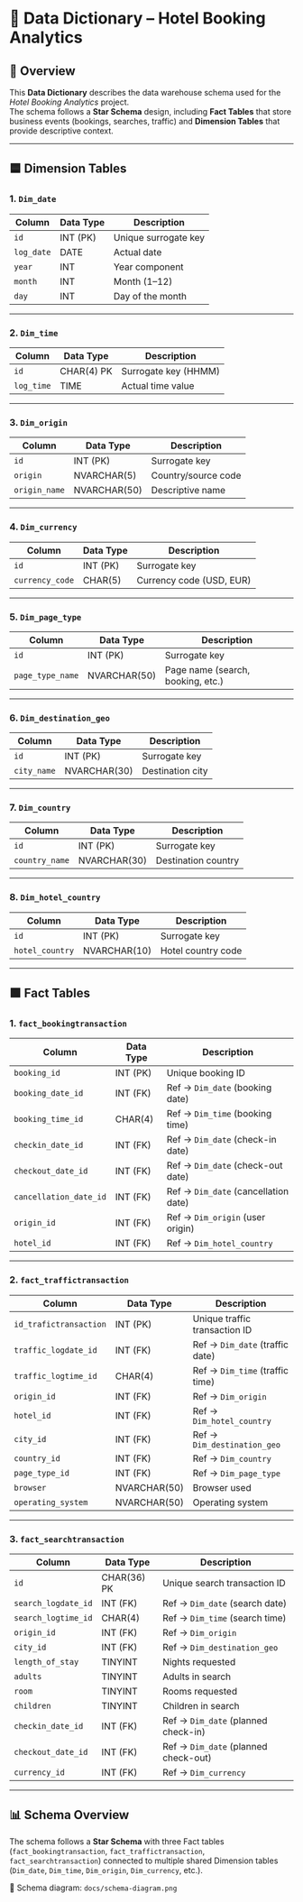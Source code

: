 # 📑 Data Dictionary – Hotel Booking Analytics

## 📌 Overview
This **Data Dictionary** describes the data warehouse schema used for the *Hotel Booking Analytics* project.  
The schema follows a **Star Schema** design, including **Fact Tables** that store business events (bookings, searches, traffic) and **Dimension Tables** that provide descriptive context.  

---

## 🟦 Dimension Tables  

### 1. `Dim_date`
| Column     | Data Type | Description               |
|------------|-----------|---------------------------|
| `id`       | INT (PK)  | Unique surrogate key      |
| `log_date` | DATE      | Actual date               |
| `year`     | INT       | Year component            |
| `month`    | INT       | Month (1–12)              |
| `day`      | INT       | Day of the month          |

---

### 2. `Dim_time`
| Column     | Data Type | Description               |
|------------|-----------|---------------------------|
| `id`       | CHAR(4) PK| Surrogate key (HHMM)      |
| `log_time` | TIME      | Actual time value         |

---

### 3. `Dim_origin`
| Column       | Data Type   | Description                          |
|--------------|-------------|--------------------------------------|
| `id`         | INT (PK)    | Surrogate key                        |
| `origin`     | NVARCHAR(5) | Country/source code                  |
| `origin_name`| NVARCHAR(50)| Descriptive name                     |

---

### 4. `Dim_currency`
| Column        | Data Type  | Description              |
|---------------|------------|--------------------------|
| `id`          | INT (PK)   | Surrogate key            |
| `currency_code` | CHAR(5)  | Currency code (USD, EUR) |

---

### 5. `Dim_page_type`
| Column          | Data Type  | Description            |
|-----------------|------------|------------------------|
| `id`            | INT (PK)   | Surrogate key          |
| `page_type_name`| NVARCHAR(50)| Page name (search, booking, etc.) |

---

### 6. `Dim_destination_geo`
| Column     | Data Type   | Description        |
|------------|-------------|--------------------|
| `id`       | INT (PK)    | Surrogate key      |
| `city_name`| NVARCHAR(30)| Destination city   |

---

### 7. `Dim_country`
| Column       | Data Type   | Description        |
|--------------|-------------|--------------------|
| `id`         | INT (PK)    | Surrogate key      |
| `country_name`| NVARCHAR(30)| Destination country|

---

### 8. `Dim_hotel_country`
| Column        | Data Type   | Description          |
|---------------|-------------|----------------------|
| `id`          | INT (PK)    | Surrogate key        |
| `hotel_country`| NVARCHAR(10)| Hotel country code  |

---

## 🟩 Fact Tables  

### 1. `fact_bookingtransaction`
| Column               | Data Type | Description                           |
|----------------------|-----------|---------------------------------------|
| `booking_id`         | INT (PK) | Unique booking ID                     |
| `booking_date_id`    | INT (FK) | Ref → `Dim_date` (booking date)       |
| `booking_time_id`    | CHAR(4)  | Ref → `Dim_time` (booking time)       |
| `checkin_date_id`    | INT (FK) | Ref → `Dim_date` (check-in date)      |
| `checkout_date_id`   | INT (FK) | Ref → `Dim_date` (check-out date)     |
| `cancellation_date_id`| INT (FK)| Ref → `Dim_date` (cancellation date) |
| `origin_id`          | INT (FK) | Ref → `Dim_origin` (user origin)      |
| `hotel_id`           | INT (FK) | Ref → `Dim_hotel_country`             |

---

### 2. `fact_traffictransaction`
| Column                | Data Type  | Description                        |
|-----------------------|------------|------------------------------------|
| `id_trafictransaction`| INT (PK)  | Unique traffic transaction ID      |
| `traffic_logdate_id`  | INT (FK)  | Ref → `Dim_date` (traffic date)    |
| `traffic_logtime_id`  | CHAR(4)   | Ref → `Dim_time` (traffic time)    |
| `origin_id`           | INT (FK)  | Ref → `Dim_origin`                 |
| `hotel_id`            | INT (FK)  | Ref → `Dim_hotel_country`          |
| `city_id`             | INT (FK)  | Ref → `Dim_destination_geo`        |
| `country_id`          | INT (FK)  | Ref → `Dim_country`                |
| `page_type_id`        | INT (FK)  | Ref → `Dim_page_type`              |
| `browser`             | NVARCHAR(50)| Browser used                     |
| `operating_system`    | NVARCHAR(50)| Operating system                  |

---

### 3. `fact_searchtransaction`
| Column            | Data Type  | Description                          |
|-------------------|------------|--------------------------------------|
| `id`              | CHAR(36) PK| Unique search transaction ID         |
| `search_logdate_id`| INT (FK)  | Ref → `Dim_date` (search date)       |
| `search_logtime_id`| CHAR(4)   | Ref → `Dim_time` (search time)       |
| `origin_id`       | INT (FK)   | Ref → `Dim_origin`                   |
| `city_id`         | INT (FK)   | Ref → `Dim_destination_geo`          |
| `length_of_stay`  | TINYINT    | Nights requested                     |
| `adults`          | TINYINT    | Adults in search                     |
| `room`            | TINYINT    | Rooms requested                      |
| `children`        | TINYINT    | Children in search                   |
| `checkin_date_id` | INT (FK)   | Ref → `Dim_date` (planned check-in)  |
| `checkout_date_id`| INT (FK)   | Ref → `Dim_date` (planned check-out) |
| `currency_id`     | INT (FK)   | Ref → `Dim_currency`                 |

---

## 📊 Schema Overview  

The schema follows a **Star Schema** with three Fact tables (`fact_bookingtransaction`, `fact_traffictransaction`, `fact_searchtransaction`) connected to multiple shared Dimension tables (`Dim_date`, `Dim_time`, `Dim_origin`, `Dim_currency`, etc.).  

📌 Schema diagram: `docs/schema-diagram.png`  
